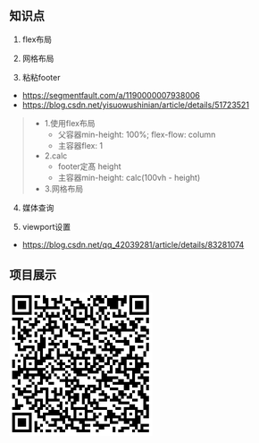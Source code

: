 ## 知识点

1. flex布局

2. 网格布局

3. 粘粘footer
- https://segmentfault.com/a/1190000007938006
- https://blog.csdn.net/yisuowushinian/article/details/51723521
> - 1.使用flex布局  
>   - 父容器min-height: 100%; flex-flow: column  
>   - 主容器flex: 1  
> - 2.calc
>   - footer定髙 height
>   - 主容器min-height: calc(100vh - height)
> - 3.网格布局

4. 媒体查询

5. viewport设置
- https://blog.csdn.net/qq_42039281/article/details/83281074

## 项目展示
![avatar](./展示.png)